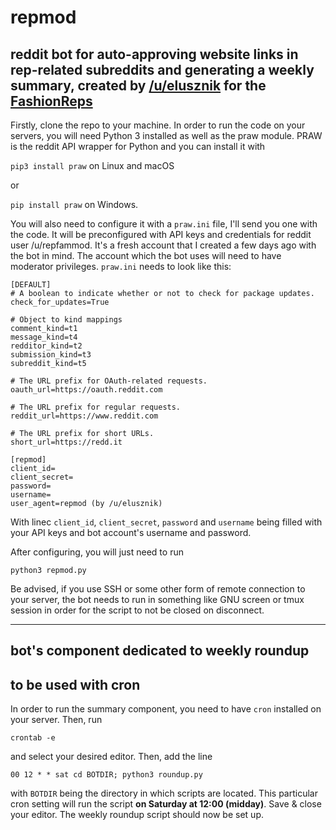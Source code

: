 # repmod
## reddit bot for auto-approving website links in rep-related subreddits and generating a weekly summary, created by [/u/elusznik](https://www.reddit.com/u/Elusznik) for the [FashionReps](https://www.reddit.com/r/FashionReps)

Firstly, clone the repo to your machine.
In order to run the code on your servers, you will need Python 3 installed as well as the praw module. PRAW is the reddit API wrapper for Python and you can install it with

`pip3 install praw` on Linux and macOS

or

`pip install praw` on Windows.

You will also need to configure it with a `praw.ini` file, I'll send you one with the code. It will be preconfigured with API keys and credentials for reddit user /u/repfammod. It's a fresh account that I created a few days ago with the bot in mind. The account which the bot uses will need to have moderator privileges.
`praw.ini` needs to look like this:
```
[DEFAULT]
# A boolean to indicate whether or not to check for package updates.
check_for_updates=True

# Object to kind mappings
comment_kind=t1
message_kind=t4
redditor_kind=t2
submission_kind=t3
subreddit_kind=t5

# The URL prefix for OAuth-related requests.
oauth_url=https://oauth.reddit.com

# The URL prefix for regular requests.
reddit_url=https://www.reddit.com

# The URL prefix for short URLs.
short_url=https://redd.it

[repmod]
client_id=
client_secret=
password=
username=
user_agent=repmod (by /u/elusznik)

```
With linec `client_id`, `client_secret`, `password` and `username` being filled with your API keys and bot account's username and password.

After configuring, you will just need to run

`python3 repmod.py`

Be advised, if you use SSH or some other form of remote connection to your server, the bot needs to run in something like GNU screen or tmux session in order for the script to not be closed on disconnect.
_____

## bot's component dedicated to weekly roundup
## to be used with cron

In order to run the summary component, you need to have `cron` installed on your server.
Then, run

`crontab -e`

and select your desired editor.
Then, add the line

`00 12 * * sat cd BOTDIR; python3 roundup.py`

with `BOTDIR` being the directory in which scripts are located. This particular cron setting will run the script **on Saturday at 12:00 (midday)**.
Save & close your editor. The weekly roundup script should now be set up.
